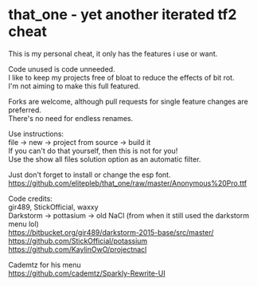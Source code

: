 # that_one - yet another iterated tf2 cheat
  
This is my personal cheat, it only has the features i use or want.  
  
Code unused is code unneeded.  
I like to keep my projects free of bloat to reduce the effects of bit rot.  
I'm not aiming to make this full featured.  
  
Forks are welcome, although pull requests for single feature changes are preferred.  
There's no need for endless renames.  
  
Use instructions:  
file -> new -> project from source -> build it  
If you can't do that yourself, then this is not for you!  
Use the show all files solution option as an automatic filter.  
  
Just don't forget to install or change the esp font.  
https://github.com/elitepleb/that_one/raw/master/Anonymous%20Pro.ttf  
  
Code credits:  
gir489, StickOfficial, waxxy  
Darkstorm -> pottasium -> old NaCl (from when it still used the darkstorm menu lol)  
https://bitbucket.org/gir489/darkstorm-2015-base/src/master/  
https://github.com/StickOfficial/potassium  
https://github.com/KaylinOwO/projectnacl  
  
Cademtz for his menu  
https://github.com/cademtz/Sparkly-Rewrite-UI  
